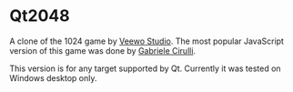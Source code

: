 # Qt2048
A clone of the 1024 game by [Veewo Studio](https://web.archive.org/web/20140328011720/https://play.google.com/store/apps/details?id=com.veewo.a1024 ""). The most popular JavaScript version of this game was done by [Gabriele Cirulli](https://github.com/gabrielecirulli/2048). 

This version is for any target supported by Qt. Currently it was tested on Windows desktop only. 